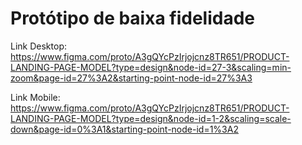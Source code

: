 
# Protótipo de baixa fidelidade
Link Desktop: https://www.figma.com/proto/A3gQYcPzIrjojcnz8TR651/PRODUCT-LANDING-PAGE-MODEL?type=design&node-id=27-3&scaling=min-zoom&page-id=27%3A2&starting-point-node-id=27%3A3

Link Mobile: https://www.figma.com/proto/A3gQYcPzIrjojcnz8TR651/PRODUCT-LANDING-PAGE-MODEL?type=design&node-id=1-2&scaling=scale-down&page-id=0%3A1&starting-point-node-id=1%3A2 

